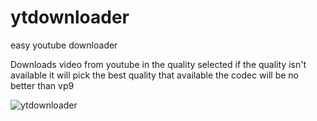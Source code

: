 # ytdownloader
easy youtube downloader

Downloads video from youtube in the quality selected if the quality isn't available it will pick the best quality that available the codec will be no better than vp9 

![ytdownloader](https://lh3.googleusercontent.com/0RV5G-ZAeGD1RjDzQORRYpv7QbbZ3cqIdRhGl-Wjj7cHj3keFSPMWSA3612gZa2CBg1ZrRebwGPJCj9uk8TEV5FzLPAqzkRNgJsdY_O1j3rifunletku0-fNSjsH70FuXLZutta3jONBrl0wWaa7p99kQYJ779DgFcf0zVX0dcU8S6ddxAuGSA4g2hZt9rT2AkAq5jlbzy1sTP53q7Zqp7s6DeGT3DlYnLIUtnCx2rXkEvksn9AKoxuYO9tbF_QW0s4mmstlnD6S-fuPzROwyR3mlfZTWBhwbgIABr5bC1LOnclquphd2rKwxpvUG69Hf7-Jze57EtUFNJ0dtg1gyrxqgm4nvixY5PDI29gOUwHwU5J5r6pTsEBhIlXN0uDab3jyzl5w4_Vb9le8nnRkQMQ1zQgUFD0lE9zRmBKw7f8KCkrD_P4BRvRzScaGKranE_fDkHIDFq8r4sqJKClDF5OEL9HqqeeMMCdUTVlcQ6YDTVoUIdgzUUxT5hs3RGGTcKP_hBqs5jVWnSm10V2DW9vb8qdMNGmNkjmwwt0cfT9t0u4cf7FFyV97bFC4EuGc2lUlm_vcerQr5gWsnWNEv2I6BbGMP5Icf0sXgEf5mqDLHGVllWYKTUzYSzjP_vkkzbENrundvAFz7ftIaZcS8lQoZJe8VgqbBWaLZlNybIYIzwa2KazHzrTnPqPG1ZG6OgDb2b8vMxFCKViZwO5axFgunY8IhRgqqMEzU9ps4zaNIKY4lIbj8S1JSXaz7dd0IiBCJDboOT57mScuBYbZX9OtQu-9ifYn5ufMpmWnTpvZPcKz5r-gDTHTFjRm-vEiNigZiXR26Wn4_RqG3ua5ZNrGIU7V2uCTbx3ixzgCQ2wIg4lVUl6oWp3phJut7CQal4IHIw_Y0eG0islHjTFo6EeZ--WHo65OEFQJRJ8VpeYQ6QfH=w802-h638-no?authuser=0)
